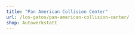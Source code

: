 ```yaml
---
title: "Pan American Collision Center"
url: /los-gatos/pan-american-collision-center/
shop: Autowerkstatt
---
```

